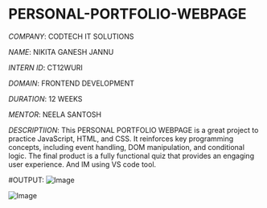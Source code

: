 # PERSONAL-PORTFOLIO-WEBPAGE

*COMPANY*: CODTECH IT SOLUTIONS

*NAME*: NIKITA GANESH JANNU

*INTERN ID*: CT12WURI

*DOMAIN*: FRONTEND DEVELOPMENT

*DURATION*: 12 WEEKS

*MENTOR*: NEELA SANTOSH

*DESCRIPTIION*: This PERSONAL PORTFOLIO WEBPAGE is a great project to practice JavaScript, HTML, and CSS. It reinforces key programming concepts, including event handling, DOM manipulation, and conditional logic. The final product is a fully functional quiz that provides an engaging user experience. And IM using VS code tool.

#OUTPUT:
![Image](https://github.com/user-attachments/assets/408233bf-6fab-4eeb-8961-b9dc6968d074)

![Image](https://github.com/user-attachments/assets/e7f355c9-b2a8-4cdd-a30f-301ff634e82c)
